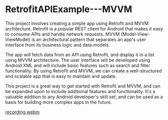# RetrofitAPIExample---MVVM


This project involves creating a simple app using Retrofit and MVVM architecture. Retrofit is a popular REST client for Android that makes it easy to consume APIs and handle network requests. MVVM (Model-View-ViewModel) is an architectural pattern that separates an app's user interface from its business logic and data models.

The app will fetch data from an API using Retrofit, and display it in a list using MVVM architecture. The user interface will be developed using Android XML and will include basic features such as search and filter functionality. By using Retrofit and MVVM, we can create a well-structured and scalable app that is easy to maintain and update.

This project is a great way to get started with Retrofit and MVVM, and can be expanded upon to include additional features and functionality. It's a valuable addition to any Android developer's skill set, and can be used as a basis for building more complex apps in the future.





[recording.webm](https://user-images.githubusercontent.com/47216278/229354434-d7a6aa4f-5e56-478b-a1fb-b69f271bca51.webm)
